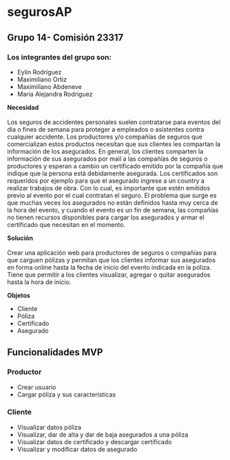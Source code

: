 # segurosAP

## Grupo 14- Comisión 23317

### Los integrantes del grupo son:

* Eylin Rodríguez
* Maximiliano Ortiz
* Maximiliano Abdeneve
* Maria Alejandra Rodriguez

**Necesidad**<br>
<br>
Los seguros de accidentes personales suelen contratarse para eventos del día o fines de semana
para proteger a empleados o asistentes contra cualquier accidente.
Los productores y/o compañías de seguros que comercializan estos productos necesitan que sus
clientes les compartan la información de los asegurados. En general, los clientes comparten la
información de sus asegurados por mail a las compañías de seguros o productores y esperan a
cambio un certificado emitido por la compañía que indique que la persona está debidamente
asegurada.
Los certificados son requeridos por ejemplo para que el asegurado ingrese a un country a realizar
trabajos de obra. Con lo cual, es importante que estén emitidos previo al evento por el cual
contratan el seguro.
El problema que surge es que muchas veces los asegurados no están definidos hasta muy cerca de
la hora del evento, y cuando el evento es un fin de semana, las compañías no tienen recursos
disponibles para cargar los asegurados y armar el certificado que necesitan en el momento.

**Solución**<br>
<br>
Crear una aplicación web para productores de seguros o compañías para que carguen pólizas y
permitan que los clientes informar sus asegurados en forma online hasta la fecha de inicio del
evento indicada en la póliza. Tiene que permitir a los clientes visualizar, agregar o quitar
asegurados hasta la hora de inicio.

**Objetos**<br>
* Cliente
* Póliza
* Certificado
* Asegurado

## Funcionalidades MVP

### Productor
* Crear usuario
* Cargar póliza y sus características

### Cliente

* Visualizar datos póliza
* Visualizar, dar de alta y dar de baja asegurados a una póliza
* Visualizar datos de certificado y descargar certificado
* Visualizar y modificar datos de asegurado
